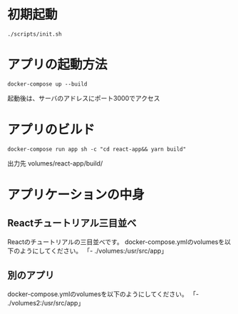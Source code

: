 # 初期起動
```
./scripts/init.sh
```

# アプリの起動方法
```
docker-compose up --build
```
起動後は、サーバのアドレスにポート3000でアクセス


# アプリのビルド
```
docker-compose run app sh -c "cd react-app&& yarn build"
```
出力先 volumes/react-app/build/

# アプリケーションの中身
## Reactチュートリアル三目並べ
Reactのチュートリアルの三目並べです。
docker-compose.ymlのvolumesを以下のようにしてください。
「- ./volumes:/usr/src/app」

## 別のアプリ
docker-compose.ymlのvolumesを以下のようにしてください。
「- ./volumes2:/usr/src/app」

